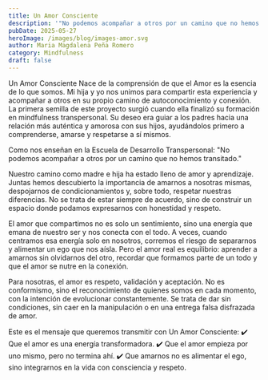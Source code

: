 ```yaml
---
title: Un Amor Consciente
description: '"No podemos acompañar a otros por un camino que no hemos transitado."'
pubDate: 2025-05-27
heroImage: /images/blog/images-amor.svg
author: Maria Magdalena Peña Romero
category: Mindfulness
draft: false
---
```

Un Amor Consciente
Nace de la comprensión de que el Amor es la esencia de lo que somos. Mi hija y yo nos unimos para compartir esta experiencia y acompañar a otros en su propio camino de autoconocimiento y conexión.
La primera semilla de este proyecto surgió cuando ella finalizó su formación en mindfulness transpersonal. Su deseo era guiar a los padres hacia una relación más auténtica y amorosa con sus hijos, ayudándolos primero a comprenderse, amarse y respetarse a sí mismos.


Como nos enseñan en la Escuela de Desarrollo Transpersonal:
"No podemos acompañar a otros por un camino que no hemos transitado."


Nuestro camino como madre e hija ha estado lleno de amor y aprendizaje. Juntas hemos descubierto la importancia de amarnos a nosotras mismas, despojarnos de condicionamientos y, sobre todo, respetar nuestras diferencias. No se trata de estar siempre de acuerdo, sino de construir un espacio donde podamos expresarnos con honestidad y respeto.


El amor que compartimos no es solo un sentimiento, sino una energía que emana de nuestro ser y nos conecta con el todo. A veces, cuando centramos esa energía solo en nosotros, corremos el riesgo de separarnos y alimentar un ego que nos aísla. Pero el amor real es equilibrio: aprender a amarnos sin olvidarnos del otro, recordar que formamos parte de un todo y que el amor se nutre en la conexión.


Para nosotras, el amor es respeto, validación y aceptación. No es conformismo, sino el reconocimiento de quienes somos en cada momento, con la intención de evolucionar constantemente. Se trata de dar sin condiciones, sin caer en la manipulación o en una entrega falsa disfrazada de amor.


Este es el mensaje que queremos transmitir con Un Amor Consciente:
✔️ Que el amor es una energía transformadora.
✔️ Que el amor empieza por uno mismo, pero no termina ahí.
✔️ Que amarnos no es alimentar el ego, sino integrarnos en la vida con consciencia y respeto.